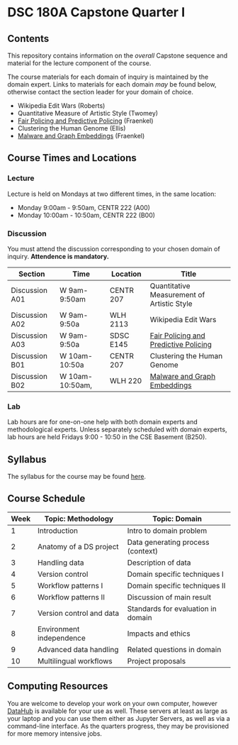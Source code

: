# DSC 180A Capstone Quarter I

## Contents

This repository contains information on the *overall* Capstone
sequence and material for the lecture component of the course.

The course materials for each domain of inquiry is maintained by the
domain expert. Links to materials for each domain *may* be found
below, otherwise contact the section leader for your domain of choice.

* Wikipedia Edit Wars (Roberts)
* Quantitative Measure of Artistic Style (Twomey)
* [Fair Policing and Predictive Policing](https://github.com/afraenkel/DSC180A-Fair-Policing) (Fraenkel)
* Clustering the Human Genome (Ellis)
* [Malware and Graph Embeddings](https://github.com/afraenkel/DSC180A-Malware) (Fraenkel)

## Course Times and Locations

### Lecture

Lecture is held on Mondays at two different times, in the same location:

* Monday 9:00am - 9:50am, CENTR 222 (A00)
* Monday 10:00am - 10:50am, CENTR 222 (B00)

### Discussion

You must attend the discussion corresponding to your chosen domain of
inquiry. **Attendence is mandatory.**

|Section|Time|Location|Title|
|---|---|---|---|
|Discussion A01|W 9am-9:50am|CENTR 207|Quantitative Measurement of Artistic Style|
|Discussion A02|W 9am-9:50a|WLH 2113|Wikipedia Edit Wars|
|Discussion A03|W 9am-9:50a|SDSC E145|[Fair Policing and Predictive Policing](https://github.com/afraenkel/DSC180A-Fair-Policing)|
|Discussion B01|W 10am-10:50a|CENTR 207|Clustering the Human Genome|
|Discussion B02|W 10am-10:50am,|WLH 220|[Malware and Graph Embeddings](https://github.com/afraenkel/DSC180A-Malware)|

### Lab

Lab hours are for one-on-one help with both domain experts and
methodological experts. Unless separately scheduled with domain
experts, lab hours are held Fridays 9:00 - 10:50 in the CSE Basement
(B250).

## Syllabus

The syllabus for the course may be found [here](https://github.com/afraenkel/DSC180A-DS-Methodology/syllabus.md).

## Course Schedule

|Week|Topic: Methodology|Topic: Domain|
|---|---|---|
|1|Introduction|Intro to domain problem|
|2|Anatomy of a DS project|Data generating process (context)|
|3|Handling data|Description of data|
|4|Version control|Domain specific techniques I|
|5|Workflow patterns I|Domain specific techniques II|
|6|Workflow patterns II|Discussion of main result|
|7|Version control and data|Standards for evaluation in domain|
|8|Environment independence|Impacts and ethics|
|9|Advanced data handling|Related questions in domain|
|10|Multilingual workflows|Project proposals|

## Computing Resources

You are welcome to develop your work on your own computer, however
[DataHub](https://datahub.ucsd.edu/) is available for your use as
well. These servers at least as large as your laptop and you can use
them either as Jupyter Servers, as well as via a command-line
interface. As the quarters progress, they may be provisioned for more
memory intensive jobs.
